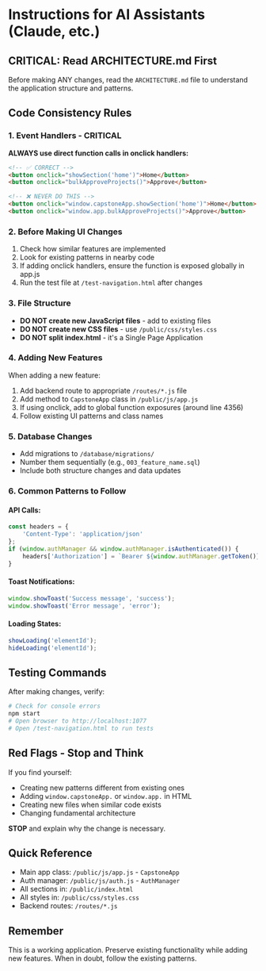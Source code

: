 # Instructions for AI Assistants (Claude, etc.)

## CRITICAL: Read ARCHITECTURE.md First
Before making ANY changes, read the `ARCHITECTURE.md` file to understand the application structure and patterns.

## Code Consistency Rules

### 1. Event Handlers - CRITICAL
**ALWAYS use direct function calls in onclick handlers:**
```html
<!-- ✅ CORRECT -->
<button onclick="showSection('home')">Home</button>
<button onclick="bulkApproveProjects()">Approve</button>

<!-- ❌ NEVER DO THIS -->
<button onclick="window.capstoneApp.showSection('home')">Home</button>
<button onclick="window.app.bulkApproveProjects()">Approve</button>
```

### 2. Before Making UI Changes
1. Check how similar features are implemented
2. Look for existing patterns in nearby code
3. If adding onclick handlers, ensure the function is exposed globally in app.js
4. Run the test file at `/test-navigation.html` after changes

### 3. File Structure
- **DO NOT create new JavaScript files** - add to existing files
- **DO NOT create new CSS files** - use `/public/css/styles.css`
- **DO NOT split index.html** - it's a Single Page Application

### 4. Adding New Features
When adding a new feature:
1. Add backend route to appropriate `/routes/*.js` file
2. Add method to `CapstoneApp` class in `/public/js/app.js`
3. If using onclick, add to global function exposures (around line 4356)
4. Follow existing UI patterns and class names

### 5. Database Changes
- Add migrations to `/database/migrations/`
- Number them sequentially (e.g., `003_feature_name.sql`)
- Include both structure changes and data updates

### 6. Common Patterns to Follow

#### API Calls:
```javascript
const headers = {
    'Content-Type': 'application/json'
};
if (window.authManager && window.authManager.isAuthenticated()) {
    headers['Authorization'] = `Bearer ${window.authManager.getToken()}`;
}
```

#### Toast Notifications:
```javascript
window.showToast('Success message', 'success');
window.showToast('Error message', 'error');
```

#### Loading States:
```javascript
showLoading('elementId');
hideLoading('elementId');
```

## Testing Commands
After making changes, verify:
```bash
# Check for console errors
npm start
# Open browser to http://localhost:1077
# Open /test-navigation.html to run tests
```

## Red Flags - Stop and Think
If you find yourself:
- Creating new patterns different from existing ones
- Adding `window.capstoneApp.` or `window.app.` in HTML
- Creating new files when similar code exists
- Changing fundamental architecture

**STOP** and explain why the change is necessary.

## Quick Reference
- Main app class: `/public/js/app.js` - `CapstoneApp`
- Auth manager: `/public/js/auth.js` - `AuthManager`  
- All sections in: `/public/index.html`
- All styles in: `/public/css/styles.css`
- Backend routes: `/routes/*.js`

## Remember
This is a working application. Preserve existing functionality while adding new features. When in doubt, follow the existing patterns.